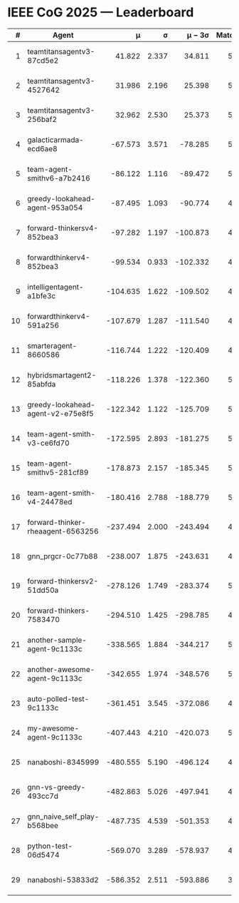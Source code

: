 # IEEE CoG 2025 — Leaderboard

| # | Agent | μ | σ | μ − 3σ | Matches | Updated |
|---:|---|---:|---:|---:|---:|---|
| 1 | teamtitansagentv3-87cd5e2 | 41.822 | 2.337 | 34.811 | 5432 | 2025-08-19 04:44 |
| 2 | teamtitansagentv3-4527642 | 31.986 | 2.196 | 25.398 | 5260 | 2025-08-19 04:44 |
| 3 | teamtitansagentv3-256baf2 | 32.962 | 2.530 | 25.373 | 5552 | 2025-08-19 04:44 |
| 4 | galacticarmada-ecd6ae8 | -67.573 | 3.571 | -78.285 | 5220 | 2025-08-19 04:44 |
| 5 | team-agent-smithv6-a7b2416 | -86.122 | 1.116 | -89.472 | 5280 | 2025-08-19 04:44 |
| 6 | greedy-lookahead-agent-953a054 | -87.495 | 1.093 | -90.774 | 4948 | 2025-08-19 04:44 |
| 7 | forward-thinkersv4-852bea3 | -97.282 | 1.197 | -100.873 | 4450 | 2025-08-19 04:44 |
| 8 | forwardthinkerv4-852bea3 | -99.534 | 0.933 | -102.332 | 4257 | 2025-08-19 04:44 |
| 9 | intelligentagent-a1bfe3c | -104.635 | 1.622 | -109.502 | 4226 | 2025-08-19 04:44 |
| 10 | forwardthinkerv4-591a256 | -107.679 | 1.287 | -111.540 | 4659 | 2025-08-19 04:44 |
| 11 | smarteragent-8660586 | -116.744 | 1.222 | -120.409 | 4500 | 2025-08-19 04:44 |
| 12 | hybridsmartagent2-85abfda | -118.226 | 1.378 | -122.360 | 5050 | 2025-08-19 04:44 |
| 13 | greedy-lookahead-agent-v2-e75e8f5 | -122.342 | 1.122 | -125.709 | 5288 | 2025-08-19 04:44 |
| 14 | team-agent-smith-v3-ce6fd70 | -172.595 | 2.893 | -181.275 | 5786 | 2025-08-19 04:44 |
| 15 | team-agent-smithv5-281cf89 | -178.873 | 2.157 | -185.345 | 5240 | 2025-08-19 04:44 |
| 16 | team-agent-smith-v4-24478ed | -180.416 | 2.788 | -188.779 | 5506 | 2025-08-19 04:44 |
| 17 | forward-thinker-rheaagent-6563256 | -237.494 | 2.000 | -243.494 | 4806 | 2025-08-19 04:44 |
| 18 | gnn_prgcr-0c77b88 | -238.007 | 1.875 | -243.631 | 4970 | 2025-08-19 04:44 |
| 19 | forward-thinkersv2-51dd50a | -278.126 | 1.749 | -283.374 | 5366 | 2025-08-19 04:44 |
| 20 | forward-thinkers-7583470 | -294.510 | 1.425 | -298.785 | 4740 | 2025-08-19 04:44 |
| 21 | another-sample-agent-9c1133c | -338.565 | 1.884 | -344.217 | 5240 | 2025-08-19 04:44 |
| 22 | another-awesome-agent-9c1133c | -342.655 | 1.974 | -348.576 | 5720 | 2025-08-19 04:44 |
| 23 | auto-polled-test-9c1133c | -361.451 | 3.545 | -372.086 | 4900 | 2025-08-19 04:44 |
| 24 | my-awesome-agent-9c1133c | -407.443 | 4.210 | -420.073 | 5580 | 2025-08-19 04:44 |
| 25 | nanaboshi-8345999 | -480.555 | 5.190 | -496.124 | 4420 | 2025-08-19 04:44 |
| 26 | gnn-vs-greedy-493cc7d | -482.863 | 5.026 | -497.941 | 4340 | 2025-08-19 04:44 |
| 27 | gnn_naive_self_play-b568bee | -487.735 | 4.539 | -501.353 | 4420 | 2025-08-19 04:44 |
| 28 | python-test-06d5474 | -569.070 | 3.289 | -578.937 | 4420 | 2025-08-19 04:44 |
| 29 | nanaboshi-53833d2 | -586.352 | 2.511 | -593.886 | 3950 | 2025-08-19 04:44 |
